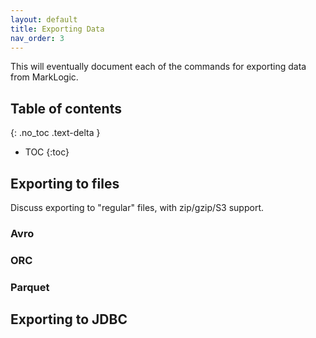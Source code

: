```yaml
---
layout: default
title: Exporting Data
nav_order: 3
---
```


This will eventually document each of the commands for exporting data from MarkLogic.

## Table of contents
{: .no_toc .text-delta }

- TOC
{:toc}

## Exporting to files

Discuss exporting to "regular" files, with zip/gzip/S3 support.

### Avro

### ORC

### Parquet

## Exporting to JDBC


